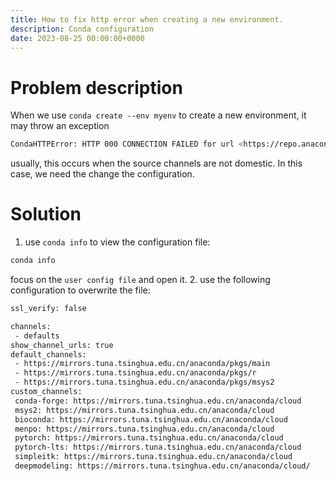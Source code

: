 ```yaml
---
title: How to fix http error when creating a new environment.
description: Conda configuration
date: 2023-08-25 00:00:00+0000
---
```


# Problem description

When we use `conda create --env myenv` to create a new environment, it may throw an exception

```bash
CondaHTTPError: HTTP 000 CONNECTION FAILED for url <https://repo.anaconda.com/pkgs/main/osx-64/repodata.json>
```

usually, this occurs when the source channels are not domestic. In this case, we need the change the configuration.

# Solution

1. use `conda info` to view the configuration file:

```bash
conda info
```

focus on the `user config file` and open it.
2. use the following configuration to overwrite the file:

```bash
ssl_verify: false

channels:
 - defaults
show_channel_urls: true
default_channels:
 - https://mirrors.tuna.tsinghua.edu.cn/anaconda/pkgs/main
 - https://mirrors.tuna.tsinghua.edu.cn/anaconda/pkgs/r
 - https://mirrors.tuna.tsinghua.edu.cn/anaconda/pkgs/msys2
custom_channels:
 conda-forge: https://mirrors.tuna.tsinghua.edu.cn/anaconda/cloud
 msys2: https://mirrors.tuna.tsinghua.edu.cn/anaconda/cloud
 bioconda: https://mirrors.tuna.tsinghua.edu.cn/anaconda/cloud
 menpo: https://mirrors.tuna.tsinghua.edu.cn/anaconda/cloud
 pytorch: https://mirrors.tuna.tsinghua.edu.cn/anaconda/cloud
 pytorch-lts: https://mirrors.tuna.tsinghua.edu.cn/anaconda/cloud
 simpleitk: https://mirrors.tuna.tsinghua.edu.cn/anaconda/cloud
 deepmodeling: https://mirrors.tuna.tsinghua.edu.cn/anaconda/cloud/
```
